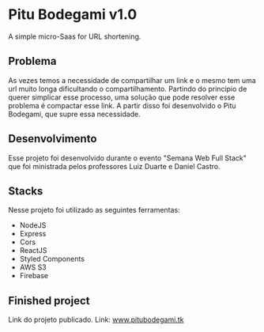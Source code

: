 # Pitu Bodegami v1.0

A simple micro-Saas for URL shortening.

## Problema

As vezes temos a necessidade de compartilhar um link e o mesmo tem uma url muito longa dificultando o compartilhamento.
Partindo do principio de querer simplicar esse processo, uma solução que pode resolver esse problema é compactar esse link.
A partir disso foi desenvolvido o Pitu Bodegami, que supre essa necessidade.

## Desenvolvimento

Esse projeto foi desenvolvido durante o evento "Semana Web Full Stack" que foi ministrada pelos professores Luiz Duarte e Daniel Castro.

## Stacks

Nesse projeto foi utilizado as seguintes ferramentas:

- NodeJS
- Express
- Cors
- ReactJS
- Styled Components
- AWS S3
- Firebase

## Finished project

Link do projeto publicado.
Link: www.pitubodegami.tk
